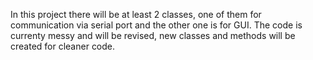 In this project there will be at least 2 classes, one of them for communication via serial port and the other one is for GUI. The code is currenty messy and will be revised, new classes and methods will be created for cleaner code.
